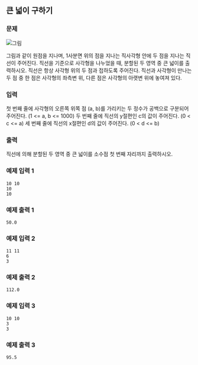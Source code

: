 ## 큰 넓이 구하기 

### 문제

![그림](http://alps.jbnu.ac.kr/files/attach/images/937/899/001/89a3c3bdc86485ff832e9967278a4afa.jpg)

그림과 같이 원점을 지나며, 1사분면 위의 점을 지나는 직사각형 안에 두 점을 지나는 직선이 주어진다.
직선을 기준으로 사각형을 나누었을 때, 분할된 두 영역 중 큰 넓이를 출력하시오.
직선은 항상 사각형 위의 두 점과 접하도록 주어진다.
직선과 사각형이 만나는 두 점 중 한 점은 사각형의 좌측변 위, 다른 점은 사각형의 아랫변 위에 놓여져 있다.

### 입력

첫 번째 줄에 사각형의 오른쪽 위쪽 점 (a, b)를 가리키는 두 정수가 공백으로 구분되어 주어진다. (1 <= a, b <= 1000)
두 번째 줄에 직선의 y절편인 c의 값이 주어진다. (0 < c <= a) 세 번째 줄에 직선의 x절편인 d의 값이 주어진다. (0 < d <= b)

### 출력

직선에 의해 분할된 두 영역 중 큰 넓이를 소수점 첫 번째 자리까지 출력하시오.

### 예제 입력 1

```
10 10
10
10
```

### 예제 출력 1

```
50.0
```

### 예제 입력 2

```
11 11
6
3
```

### 예제 출력 2

```
112.0
```

### 예제 입력 3

```
10 10
3
3
```

### 예제 출력 3

```
95.5
```
